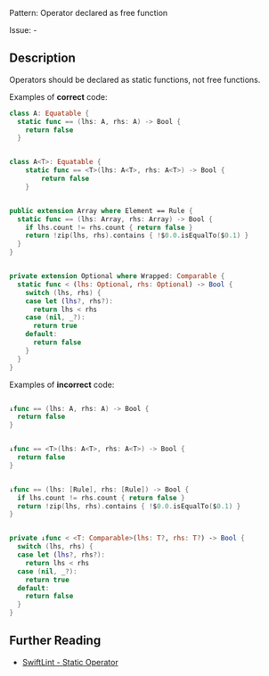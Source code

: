 Pattern: Operator declared as free function

Issue: -

## Description

Operators should be declared as static functions, not free functions.

Examples of **correct** code:
```swift
class A: Equatable {
  static func == (lhs: A, rhs: A) -> Bool {
    return false
  }


class A<T>: Equatable {
    static func == <T>(lhs: A<T>, rhs: A<T>) -> Bool {
        return false
    }


public extension Array where Element == Rule {
  static func == (lhs: Array, rhs: Array) -> Bool {
    if lhs.count != rhs.count { return false }
    return !zip(lhs, rhs).contains { !$0.0.isEqualTo($0.1) }
  }
}


private extension Optional where Wrapped: Comparable {
  static func < (lhs: Optional, rhs: Optional) -> Bool {
    switch (lhs, rhs) {
    case let (lhs?, rhs?):
      return lhs < rhs
    case (nil, _?):
      return true
    default:
      return false
    }
  }
}

```
Examples of **incorrect** code:
```swift

↓func == (lhs: A, rhs: A) -> Bool {
  return false
}


↓func == <T>(lhs: A<T>, rhs: A<T>) -> Bool {
  return false
}


↓func == (lhs: [Rule], rhs: [Rule]) -> Bool {
  if lhs.count != rhs.count { return false }
  return !zip(lhs, rhs).contains { !$0.0.isEqualTo($0.1) }
}


private ↓func < <T: Comparable>(lhs: T?, rhs: T?) -> Bool {
  switch (lhs, rhs) {
  case let (lhs?, rhs?):
    return lhs < rhs
  case (nil, _?):
    return true
  default:
    return false
  }
}

```

## Further Reading

* [SwiftLint - Static Operator](https://realm.github.io/SwiftLint/static_operator.html)